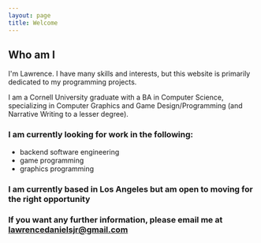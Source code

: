 ```yaml
---
layout: page
title: Welcome
---
```

## Who am I
I'm Lawrence. I have many skills and interests, but this website is primarily dedicated to my programming projects. 

I am a Cornell University graduate with a BA in Computer Science, specializing in Computer Graphics and Game Design/Programming (and Narrative Writing to a lesser degree).

### I am currently looking for work in the following:
- backend software engineering
- game programming
- graphics programming

### I am currently based in Los Angeles but am open to moving for the right opportunity

### If you want any further information, please email me at lawrencedanielsjr@gmail.com
